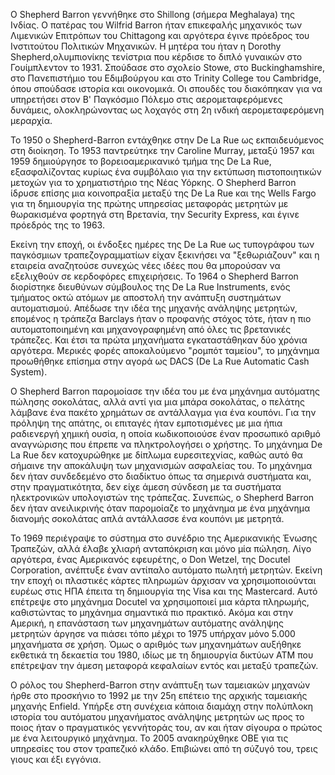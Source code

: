 Ο Shepherd Barron γεννήθηκε στο Shillong (σήμερα Meghalaya) της Ινδίας. Ο πατέρας του Wilfrid Barron ήταν επικεφαλής μηχανικός των Λιμενικών Επιτρόπων του Chittagong και αργότερα έγινε πρόεδρος του Ινστιτούτου Πολιτικών Μηχανικών. Η μητέρα του ήταν η Dorothy Shepherd,ολυμπιονίκης τενίστρια που κέρδισε το διπλό γυναικών στο Γουίμπλεντον το 1931. Σπούδασε στο σχολείο Stowe, στο Buckinghamshire, στο Πανεπιστήμιο του Εδιμβούργου και στο Trinity College του Cambridge, όπου σπούδασε ιστορία και οικονομικά. Οι σπουδές του διακόπηκαν για να υπηρετήσει στον Β' Παγκόσμιο Πόλεμο στις αερομεταφερόμενες δυνάμεις, ολοκληρώνοντας ως λοχαγός στη 2η ινδική αερομεταφερόμενη μεραρχία.

Το 1950 ο Shepherd-Barron εντάχθηκε στην De La Rue ως εκπαιδευόμενος στη διοίκηση. Το 1953 παντρεύτηκε την Caroline Murray, μεταξύ 1957 και 1959 δημιούργησε το βορειοαμερικανικό τμήμα της De La Rue, εξασφαλίζοντας κυρίως ένα συμβόλαιο για την εκτύπωση πιστοποιητικών μετοχών για το χρηματιστήριο της Νέας Υόρκης. Ο Shepherd Barron ίδρυσε επίσης μια κοινοπραξία μεταξύ της De La Rue και της Wells Fargo για τη δημιουργία της πρώτης υπηρεσίας μεταφοράς μετρητών με θωρακισμένα φορτηγά στη Βρετανία, την Security Express, και έγινε πρόεδρός της το 1963.

Εκείνη την εποχή, οι ένδοξες ημέρες της De La Rue ως τυπογράφου των παγκόσμιων τραπεζογραμματίων είχαν ξεκινήσει να "ξεθωριάζουν" και η εταιρεία αναζητούσε συνεχώς νέες ιδέες που θα μπορούσαν να εξελιχθούν σε κερδοφόρες επιχειρήσεις. Το 1964 ο Shepherd Barron διορίστηκε διευθύνων σύμβουλος της De La Rue Instruments, ενός τμήματος οκτώ ατόμων με αποστολή την ανάπτυξη συστημάτων αυτοματισμού. Απέδωσε την ιδέα της μηχανής ανάληψης μετρητών, επομένος η τράπεζα Barclays ήταν ο προφανής στόχος τότε, ήταν η πιο αυτοματοποιημένη και μηχανογραφημένη από όλες τις βρετανικές τράπεζες. Και έτσι τα πρώτα μηχανήματα εγκαταστάθηκαν δύο χρόνια αργότερα. Μερικές φορές αποκαλούμενο "ρομπότ ταμείου", το μηχάνημα προωθήθηκε επίσημα στην αγορά ως DACS (De La Rue Automatic Cash System).

Ο Shepherd Barron παρομοίασε την ιδέα του με ένα μηχάνημα αυτόματης πώλησης σοκολάτας, αλλά αντί για μια μπάρα σοκολάτας, ο πελάτης λάμβανε ένα πακέτο χρημάτων σε αντάλλαγμα για ένα κουπόνι. Για την πρόληψη της απάτης, οι επιταγές ήταν εμποτισμένες με μια ήπια ραδιενεργή χημική ουσία, η οποία κωδικοποιούσε έναν προσωπικό αριθμό αναγνώρισης που έπρεπε να πληκτρολογήσει ο χρήστης. Το μηχάνημα De La Rue δεν κατοχυρώθηκε με δίπλωμα ευρεσιτεχνίας, καθώς αυτό θα σήμαινε την αποκάλυψη των μηχανισμών ασφαλείας του. Το μηχάνημα δεν ήταν συνδεδεμένο στο διαδίκτυο όπως τα σημερινά συστήματα και, στην πραγματικότητα, δεν είχε άμεση σύνδεση με τα συστήματα ηλεκτρονικών υπολογιστών της τράπεζας. Συνεπώς, ο Shepherd Barron δεν ήταν ανειλικρινής όταν παρομοίαζε το μηχάνημα με ένα μηχάνημα διανομής σοκολάτας απλά αντάλλασσε ένα κουπόνι με μετρητά.

Το 1969 περιέγραψε το σύστημα στο συνέδριο της Αμερικανικής Ένωσης Τραπεζών, αλλά έλαβε χλιαρή ανταπόκριση και μόνο μία πώληση. Λίγο αργότερα, ένας Αμερικανός εφευρέτης, ο Don Wetzel, της Docutel Corporation, ανέπτυξε έναν αντίπαλο αυτόματο πωλητή μετρητών. Εκείνη την εποχή οι πλαστικές κάρτες πληρωμών άρχισαν να χρησιμοποιούνται ευρέως στις ΗΠΑ έπειτα τη δημιουργία της Visa και της Mastercard. Αυτό επέτρεψε στο μηχάνημα Docutel να χρησιμοποιεί μια κάρτα πληρωμής, καθιστώντας το μηχάνημα σημαντικά πιο πρακτικό. Ακόμα και στην Αμερική, η επανάσταση των μηχανημάτων αυτόματης ανάληψης μετρητών άργησε να πιάσει τόπο μέχρι το 1975 υπήρχαν μόνο 5.000 μηχανήματα σε χρήση. Όμως ο αριθμός των μηχανημάτων αυξήθηκε εκθετικά τη δεκαετία του 1980, ιδίως με τη δημιουργία δικτύων ΑΤΜ που επέτρεψαν την άμεση μεταφορά κεφαλαίων εντός και μεταξύ τραπεζών.

Ο ρόλος του Shepherd-Barron στην ανάπτυξη των ταμειακών μηχανών ήρθε στο προσκήνιο το 1992 με την 25η επέτειο της αρχικής ταμειακής μηχανής Enfield. Υπήρξε στη συνέχεια κάποια διαμάχη στην πολύπλοκη ιστορία του αυτόματου μηχανήματος ανάληψης μετρητών ως προς το ποιος ήταν ο πραγματικός γεννήτοράς του, αν και ήταν σίγουρα ο πρώτος με ένα λειτουργικό μηχάνημα. Το 2005 ανακηρύχθηκε OBE για τις υπηρεσίες του στον τραπεζικό κλάδο. Επιβιώνει από τη σύζυγό του, τρεις γιους και έξι εγγόνια.
